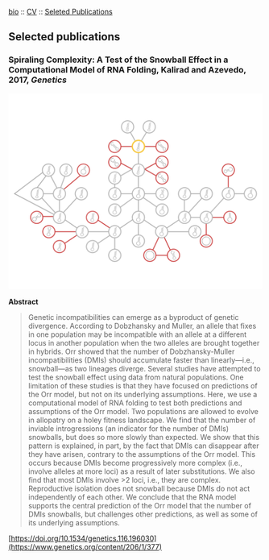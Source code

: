 
[bio](index.md) :: [CV](Kalirad_CV_2021.pdf) :: [Seleted Publications](pub.md)

## Selected publications 

### Spiraling Complexity: A Test of the Snowball Effect in a Computational Model of RNA Folding, Kalirad and Azevedo, 2017, _Genetics_

![Image](Cover_LR.png)

**Abstract**

>Genetic incompatibilities can emerge as a byproduct of genetic divergence. According to Dobzhansky and Muller, an allele that fixes in one population may be incompatible with an allele at a different locus in another population when the two alleles are brought together in hybrids. Orr showed that the number of Dobzhansky-Muller incompatibilities (DMIs) should accumulate faster than linearly—i.e., snowball—as two lineages diverge. Several studies have attempted to test the snowball effect using data from natural populations. One limitation of these studies is that they have focused on predictions of the Orr model, but not on its underlying assumptions. Here, we use a computational model of RNA folding to test both predictions and assumptions of the Orr model. Two populations are allowed to evolve in allopatry on a holey fitness landscape. We find that the number of inviable introgressions (an indicator for the number of DMIs) snowballs, but does so more slowly than expected. We show that this pattern is explained, in part, by the fact that DMIs can disappear after they have arisen, contrary to the assumptions of the Orr model. This occurs because DMIs become progressively more complex (i.e., involve alleles at more loci) as a result of later substitutions. We also find that most DMIs involve >2 loci, i.e., they are complex. Reproductive isolation does not snowball because DMIs do not act independently of each other. We conclude that the RNA model supports the central prediction of the Orr model that the number of DMIs snowballs, but challenges other predictions, as well as some of its underlying assumptions.

[https://doi.org/10.1534/genetics.116.196030](https://www.genetics.org/content/206/1/377)



